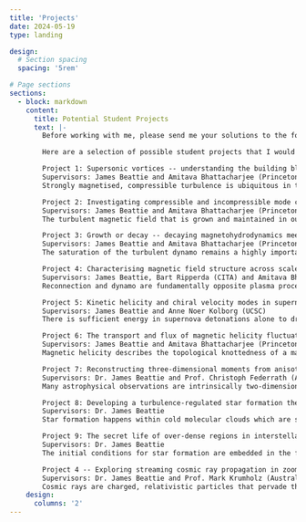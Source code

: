 ```yaml
---
title: 'Projects'
date: 2024-05-19
type: landing

design:
  # Section spacing
  spacing: '5rem'

# Page sections
sections:
  - block: markdown
    content:
      title: Potential Student Projects
      text: |-
        Before working with me, please send me your solutions to the following problems, which will help showcase to me how you can perform calculus and computational manipulations that will be vital for doing research in astro-plasma! This is an opportunity to showcase your skills!

        Here are a selection of possible student projects that I would be more than happy to guide any keen student on!

        Project 1: Supersonic vortices -- understanding the building blocks of supersonic, sub-Alfvenic magnetohydrodynamic turbulence
        Supervisors: James Beattie and Amitava Bhattacharjee (Princeton University)
        Strongly magnetised, compressible turbulence is ubiquitous in the solar wind, atmosphere of compact objects, and even cold molecular and atomic gas distributed across the Galaxy. Beattie, et al. (2020b,2022a,2022c) has shown that in this regime of turbulence the energy budget is dominated not by turbulent nor Alfv\'enic fluctuations, as previously assumed, but rather rigid body vortices that are self-organised into a quasi-stationary state that give rise to non-classical dissipation, non-local intermittency effects, and peculiar decay characteristics that are currently not captured by any turbulence phenomenology. By utilising both computational and analytical techniques, in this project, we aim to (1) build a vortex tracking code to use on high-resolution, three-dimensional turbulence data, so that we can extract and characterise the local dynamics that give rise to, maintain, and eventually decay these vortices; and (2) explore the stability and signature of these vortices in linear eigenmode decompositions of the turbulent plasma. These results will have fundamental repercussions for not only strongly magnetised compressible turbulence theory (e.g., residual energy theory), but also for GeV cosmic ray transport, and the measurement of interstellar magnetic fields using Davis-Chandreshkar-Fermi methods.

        Project 2: Investigating compressible and incompressible mode coupling in supersonic turbulent dynamos relevant to the interstellar medium
        Supervisors: James Beattie and Amitava Bhattacharjee (Princeton University)
        The turbulent magnetic field that is grown and maintained in our Galaxy is roughly an order of magnitude larger in strength than the ordered magnetic field. The only way to keep such a field energised is through a turbulent dynamo. Classical turbulent dynamo theory takes no account of compressibility of the plasma, however the plasma in the interstellar medium of our Galaxy is weakly-compressible and mildy-supersonic on large scales (~100pc), and highly-compressible and highly-supersonic on smaller scales (~10pc). Hence, for understanding the turbulent dynamo in our Galaxy, we must consider supersonic dynamos. Supersonic dynamos are less efficient both in growth rate and the final saturated magnetic to kinetic energy ratio compared to incompressible dynamos. A good explanation for why has not yet been made nor proven from first principles, and in fact there is reason to believe that compressible modes should enhance the dynamo through compression. To explore this question, we will utilise an advanced compressible transfer function framework outlined in Grete et al. (2017), tracking the energy fluxes in high resolution simulations, mode by mode, for all terms in the compressible / incompressible mode decomposed magnetohydrodynamic fluid equations. In particular, we will develop a better understanding for how compressible modes couple to incompressible modes (and vice versa) on various scales in the dynamo, in turn determining how compressible modes potentially inhibit dynamo action and solving this outstanding problem in compressible dynamo theory.

        Project 3: Growth or decay -- decaying magnetohydrodynamics meets the turbulent dynamo
        Supervisors: James Beattie and Amitava Bhattacharjee (Princeton University)
        The saturation of the turbulent dynamo remains a highly important, outstanding problem for all small-scale dynamo theories. Beattie, et al. (2023a) showed numerically that the saturation is completely independent of the initial magnetic field conditions, even if the magnetic field decays into the saturation, which may be present in the post-shock region of supernova remnants. The decaying magnetic field presents a novel way of understanding dynamo saturation where the mechanisms for saturation are amplified due to the strong field. Preliminary analysis shows that the decaying field finds a force-free equilibrium state and that the decay is faster than Ohmic, potentially due to reconnection. In this project we will do a detailed analysis of the decay and force-free magnetic field in high-resolution 3D simulations of decaying plasma that are being constantly injected with momentum to stir weak turbulent modes. This will provide deep insights into the nature of dynamo saturation, and the stability of force-free magnetic fields, which are important for magnetisation in the early Universe and magnetic fields around compact objects.

        Project 4: Characterising magnetic field structure across scales -- X and O point detection in three dimensions
        Supervisors: James Beattie, Bart Ripperda (CITA) and Amitava Bhattacharjee (Princeton University)
        Reconnection and dynamo are fundamentally opposite plasma processes -- reconnection describing the conversion of magnetic energy density into kinetic, and dynamo conversion of kinetic energy density into magnetic. Both processes however do share a similarity in that they change the underlying topology of the magnetic field. Utilising the structure of the magnetic field via the gradient tensor of the vector potential, magnetic field itself, or current density, one can identify and characterise objects like O and X points which can be used to directly probe the local properties of a reconnecting region in a turbulent plasma, or associate global properties, like integral magnetic energy growth, with specific local regions in the plasma. In this project, we will develop a method for characterising such topologies in 2D and 3D turbulent MHD plasma, relevant to the interstellar medium, and test fundamental questions about the nature of reconnection in such a regime. This will have significant implications for understanding the very nature of MHD turbulence in our Galaxy, and the role that reconnection may play.

        Project 5: Kinetic helicity and chiral velocity modes in supernova driven turbulence
        Supervisors: James Beattie and Anne Noer Kolborg (UCSC)
        There is sufficient energy in supernova detonations alone to drive the turbulence in our Galaxy. However, the nature of the supernova-driven cascade, the mechanism that transports energy from the largest scales to the smallest scales, is unknown for this kind of turbulence regime, where energy flux must travel both ways because the driving happens on small scales -- from large to small in a direct cascade, and from small to large in an inverse cascade. It is well known that one inverse cascade mechanism is through interacting, incompressible homochiral modes (Plunian et al. 2020; i.e., velocity modes that generate vorticity with the same handedness). In this project, we will derive a new set of energy flux transfer functions for probing the interactions between the homochiral, heterochiral and compressible modes in a turbulent plasma. We will apply them directly to high resolution supernova-driven turbulence simulations to understand how the energy cascade works in the interstellar medium of our Galaxy.

        Project 6: The transport and flux of magnetic helicity fluctuations
        Supervisors: James Beattie and Amitava Bhattacharjee (Princeton University)
        Magnetic helicity describes the topological knottedness of a magnetic field, and in ideal magnetohydrodynamics, it is an invariant. It plays an important role in large-scale dynamos, and the decay of primordial magnetic fields in the early Universe, due in part to net-helicity being associated with symmetry breaking, and the helicity directly changing the decay timescale. Recent works have shown that not only is magnetic helicity an invariant, but so is the magnetic helicity correlation function, making it an even more robust invariant than previously thought. In this project we will explore the nature of the magnetic helicity flux in MHD turbulence through the use of helicity flux transfer functions. We will derive the transfer functions from the helicity evolution equation, and apply them to high resolution MHD turbulence simulation, unravelling what mechanisms give rise to the well-known inverse helicity cascade, and in turn better understanding the role of MHD turbulence in transporting helicity where it can be utilised by large-scale dynamos.

        Project 7: Reconstructing three-dimensional moments from anisotropic two-dimensional fields
        Supervisors: Dr. James Beattie and Prof. Christoph Federrath (Australian National University)
        Many astrophysical observations are intrinsically two-dimensional in position-position space (PP; e.g., a column density map). However, astrophysical plasma models are usually constructed in three-dimensions, position-position-position (PPP), so an important step to compare theory to observations is therefore being able to reconstruct the statistics of the three dimensional field from two dimensional observations. Important work from Brunt et al. (2010) showed that one could, under the assumption of isotropy, reconstruct the three-dimensional variance of a turbulent (or generally stochastic) field by using a rotational transformation of the 2D power spectrum. But in the presence of strong magnetic fields, which we find on many scales in a galaxy, isotropy is strongly violated. Hence, this project aims to utilise analytical means to generalise the Brunt et al. (2010) method to include the ability to reconstruct anisotropic fields. Furthermore, we will validate our new method on a suite of high resolution magnetohydrodynamical turbulence simulations followed by applying them dust continuum emission observations of quiescent molecular clouds.

        Project 8: Developing a turbulence-regulated star formation theory in a medium with non-lognormal gas density statistics.
        Supervisors: Dr. James Beattie
        Star formation happens within cold molecular clouds which are subject to supersonic turbulent motions and strong magnetic fields. The gas density PDF of such a medium has been previously used to predict the star formation rate potential that a cold gas cloud has, e.g., Krumholz & McKee (2005), Federrath \& Klessen (2012) and Burkhart & Mocz (2018). Critical to these theories is the lognormal gas density probability density function, which connects the underlying statistics of the medium to the star formation rate in these models. However, foundational works from Hopkins (2013a), Mocz & Burkhart (2018) and Beattie et al (2022a) indicate that (global) lognormal models violate mass conservation, and are theoretically and empirically incorrect for the gas density probability density function of a supersonic medium. In this project, we aim to utilise computational and analytical techniques to modify the Federrath & Klessen (2012)-type turbulence-regulated star formation theories to include underlying Hopkins (2013a) gas density statistics, exploring how higher-order moments of the PDF influence the theoretical star formation rate. Furthermore, we will calibrate our theoretical models with star formation rates predicted by detailed numerical star-formation simulations, which may be used directly as sub-grid star formation models in global galaxy simulations.

        Project 9: The secret life of over-dense regions in interstellar turbulence
        Supervisors: Dr. James Beattie
        The initial conditions for star formation are embedded in the fractal gas density structures produced by supersonic, magnetised turbulence. We understand in a lot of detail relations between the global statistical properties and moments of the gas density field. However, we do not understand the local properties of the densest regions, which are just as, if not more important than the global properties, for understanding the star formation process. Roberston & Goldreich (2018) demonstrated how to identify, cluster and track in time over-dense regions by using a mixture of Lagrangian and Eulerian plasma statistics, unveiling a host of important properties of the dense regions in hydrodynamical turbulence. In this project we will do the same for magnetohydrodynamical turbulence, with the student contributing to a clustering and local statistical analysis code that has already been written by Dr. James Beattie. With some further software development, we will add time tracking, and the ability to generalise this code to other interesting structures in the magnetised turbulence, such as current sheets. There will also be opportunities to do an analytical analysis of the local statistical properties, such as the density profile, of the regions as the project progresses. This project will lead to significantly better understanding of not only the initial conditions for star formation, but also the role of strong gas density fluctuations in a magnetised, turbulent medium.

        Project 4 -- Exploring streaming cosmic ray propagation in zoom-in molecular clouds
        Supervisors: Dr. James Beattie and Prof. Mark Krumholz (Australian National University)
        Cosmic rays are charged, relativistic particles that pervade the galaxy at similar total energy densities as the magnetic fields and even the kinetic turbulent energies. The most common in number density are the GeV cosmic rays, which are subject to resonant instabilities with the magnetic fields embedded in the medium that they are propagating through. The net effect of the instability is to determine the dynamics of the distribution function, making populations of relativistic particles drift at the local ion Alfven speed. This tightly couples the distribution function to the dynamical timescales of the magnetic field, and subjects the particles to the structure and statistics that govern the ion Alfven fluctuations (the ionization state, the gas density, and the magnetic field). In this project we will explore how streaming GeV particles are transported through a host of different zoom-in simulations of molecular clouds. We will use the recently developed criptic code for doing post-processed cosmic ray transport, detailed in Krumholz et al. (2022), coupled with molecular cloud simulation data from global galaxy simulations detailed in Hu et al. (2023). We will investigate how the diverse morphology of the magnetic fields and ionization state of the gas in these systems gives rise to different diffusion coefficients, which can be compared directly with observations.
    design:
      columns: '2'
---
```




